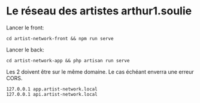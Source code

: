 # Le réseau des artistes arthur1.soulie

Lancer le front:
```
cd artist-network-front && npm run serve
```

Lancer le back:
```
cd artist-network-app && php artisan run serve
```

Les 2 doivent être sur le même domaine. Le cas échéant enverra une erreur CORS.
```
127.0.0.1 app.artist-network.local
127.0.0.1 api.artist-network.local
```

